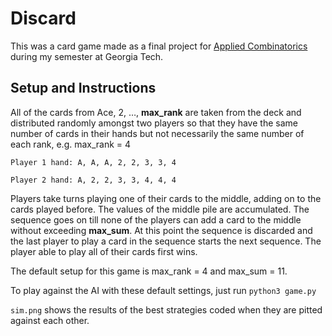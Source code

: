 # Discard

This was a card game made as a final project for [Applied Combinatorics](https://math.gatech.edu/courses/math/3012) during my semester at Georgia Tech.

## Setup and Instructions

All of the cards from Ace, 2, …, **max_rank** are taken from the deck and distributed randomly amongst two players so that they have the same number of cards in their hands but not necessarily the same number of each rank, e.g. 
max_rank = 4  

    Player 1 hand: A, A, A, 2, 2, 3, 3, 4  
    
    Player 2 hand: A, 2, 2, 3, 3, 4, 4, 4  
    
Players take turns playing one of their cards to the middle, adding on to the cards played before. The values of the middle pile are accumulated. The sequence goes on till none of the players can add a card to the middle without exceeding **max_sum**. At this point the sequence is discarded and the last player to play a card in the sequence starts the next sequence. The player able to play all of their cards first wins.  

The default setup for this game is max_rank = 4 and max_sum = 11.  

To play against the AI with these default settings, just run ```python3 game.py```  

```sim.png``` shows the results of the best strategies coded when they are pitted against each other.

